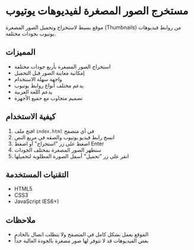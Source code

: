 # مستخرج الصور المصغرة لفيديوهات يوتيوب

موقع بسيط لاستخراج وتحميل الصور المصغرة (Thumbnails) من روابط فيديوهات يوتيوب بجودات مختلفة.

## المميزات

- استخراج الصور المصغرة بأربع جودات مختلفة
- إمكانية معاينة الصور قبل التحميل
- واجهة سهلة الاستخدام
- يدعم مختلف أنواع روابط يوتيوب
- يدعم اللغة العربية
- تصميم متجاوب مع جميع الأجهزة

## كيفية الاستخدام

1. افتح ملف `index.html` في أي متصفح
2. انسخ رابط فيديو يوتيوب والصقه في مربع النص
3. اضغط على زر "استخراج" أو اضغط Enter
4. ستظهر الصور المصغرة بمختلف الجودات
5. انقر على زر "تحميل" أسفل الصورة المطلوبة لتحميلها

## التقنيات المستخدمة

- HTML5
- CSS3
- JavaScript (ES6+)

## ملاحظات

- الموقع يعمل بشكل كامل في المتصفح ولا يتطلب اتصال بالخادم
- بعض الفيديوهات قد لا تتوفر لها صور مصغرة بالجودة العالية جداً 